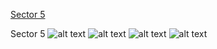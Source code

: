 [Sector 5](#sector5)

<a name = "sector5"></a>
Sector 5
![alt text](/images/WASP-082_Sector_5/WASP-082_Sector_5_a_TimeSeries.png)
![alt text](/images/WASP-082_Sector_5/WASP-082_Sector_5_b_FoldedLightCurve.png)
![alt text](/images/WASP-082_Sector_5/WASP-082_Sector_5_b_IndividualTransitsWithFit.png)
![alt text](/images/WASP-082_Sector_5/WASP-082_Sector_5_c_TimingResiduals.png)

